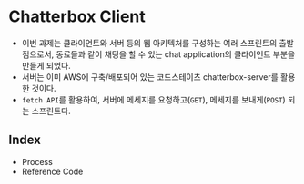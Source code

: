 # Chatterbox Client

- 이번 과제는 클라이언트와 서버 등의 웹 아키텍처를 구성하는 여러 스프린트의 출발점으로서, 동료들과 같이 채팅을 할 수 있는 chat application의 클라이언트 부분을 만들게 되었다.
- 서버는 이미 AWS에 구축/배포되어 있는 코드스테이츠 chatterbox-server를 활용한 것이다.
- `fetch API`를 활용하여, 서버에 메세지를 요청하고(`GET`), 메세지를 보내게(`POST`) 되는 스프린트다.

## Index

- Process
- Reference Code
